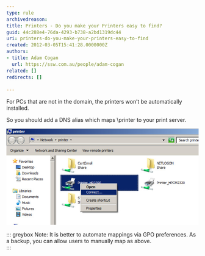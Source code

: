 ```yaml
---
type: rule
archivedreason: 
title: Printers - Do you make your Printers easy to find?
guid: 44c288e4-76da-4293-b738-a2bd1319dc44
uri: printers-do-you-make-your-printers-easy-to-find
created: 2012-03-05T15:41:28.0000000Z
authors:
- title: Adam Cogan
  url: https://ssw.com.au/people/adam-cogan
related: []
redirects: []

---
```


For PCs that are not in the domain, the printers won’t be automatically installed.

So you should add a DNS alias which maps \\printer to your print server.

<!--endintro-->

![Figure: \\printer takes to this window, were you can "Add" the printer via Connect](/rules/printers-do-you-make-your-printers-easy-to-find/add-printer-via-connect.jpg)  


::: greybox
Note: It is better to automate mappings via GPO preferences. As a backup, you can allow users to manually map as above.  
:::

